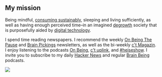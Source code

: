 ## My mission
Being mindful, [consuming sustainably](http://scorai.org/), sleeping and living sufficiently, as well as having enough perceived time–in an imagined [degrowth](https://degrowth.org/) society that is purposefully aided by [digital technology](http://sheetgo.com/).

I spend time reading newspapers. I recommend the weekly [On Being The Pause](https://onbeing.org/newsletter/) and [Brain Pickings](https://www.brainpickings.org/) newsletters, as well as the bi-weekly [c't Magazin](https://www.heise.de/ct/). I enjoy listening to the podcasts [On Being](https://onbeing.org/), [c't uplink](https://www.heise.de/video/thema/c't-uplink), and [#heiseshow](https://www.heise.de/thema/%23heiseshow). I invite you to subscribe to my daily [Hacker News](https://anchor.fm/orschiro) and regular [Brain Being](https://brainbeing.wordpress.com/) podcasts.

![](https://raw.githubusercontent.com/orschiro/about/master/favicon.ico)
